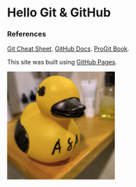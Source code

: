 # Hello Git & GitHub 

### References 
[Git Cheat Sheet](https://training.github.com/downloads/es_ES/github-git-cheat-sheet.pdf).
[GitHub Docs](https://docs.github.com/es).
[ProGit Book](https://git-scm.com/book/en/v2).


This site was built using [GitHub Pages](https://pages.github.com/).

<img src="./Media/pato.jpeg" style="height: 50%; width:50%;">
